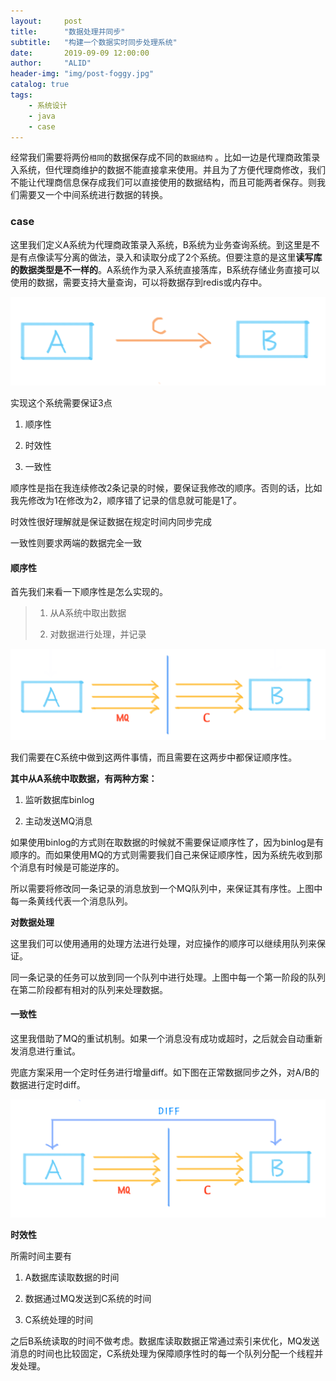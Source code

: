 ```yaml
---
layout:     post
title:      "数据处理并同步"
subtitle:   "构建一个数据实时同步处理系统"
date:       2019-09-09 12:00:00
author:     "ALID"
header-img: "img/post-foggy.jpg"
catalog: true
tags:
    - 系统设计
    - java
    - case
--- 
```


经常我们需要将两份`相同`的数据保存成不同的`数据结构` 。比如一边是代理商政策录入系统，但代理商维护的数据不能直接拿来使用。并且为了方便代理商修改，我们不能让代理商信息保存成我们可以直接使用的数据结构，而且可能两者保存。则我们需要又一个中间系统进行数据的转换。

### case

这里我们定义A系统为代理商政策录入系统，B系统为业务查询系统。到这里是不是有点像读写分离的做法，录入和读取分成了2个系统。但要注意的是这里**读写库的数据类型是不一样的**。A系统作为录入系统直接落库，B系统存储业务直接可以使用的数据，需要支持大量查询，可以将数据存到redis或内存中。

![img](/img/in-post/post-synchronous/sync1.png)

实现这个系统需要保证3点

1.  顺序性
    
2.  时效性
    
3.  一致性
    

顺序性是指在我连续修改2条记录的时候，要保证我修改的顺序。否则的话，比如我先修改为1在修改为2，顺序错了记录的信息就可能是1了。

时效性很好理解就是保证数据在规定时间内同步完成

一致性则要求两端的数据完全一致

#### 顺序性

首先我们来看一下顺序性是怎么实现的。

> 1.  从A系统中取出数据
>     
> 2.  对数据进行处理，并记录
>     

![img](/img/in-post/post-synchronous/sync2.png)

我们需要在C系统中做到这两件事情，而且需要在这两步中都保证顺序性。

**其中从A系统中取数据，有两种方案：**

1.  监听数据库binlog
    
2.  主动发送MQ消息
    

如果使用binlog的方式则在取数据的时候就不需要保证顺序性了，因为binlog是有顺序的。而如果使用MQ的方式则需要我们自己来保证顺序性，因为系统先收到那个消息有时候是可能逆序的。

所以需要将修改同一条记录的消息放到一个MQ队列中，来保证其有序性。上图中每一条黄线代表一个消息队列。

**对数据处理**

这里我们可以使用通用的处理方法进行处理，对应操作的顺序可以继续用队列来保证。

同一条记录的任务可以放到同一个队列中进行处理。上图中每一个第一阶段的队列在第二阶段都有相对的队列来处理数据。

#### 一致性

这里我借助了MQ的重试机制。如果一个消息没有成功或超时，之后就会自动重新发消息进行重试。

兜底方案采用一个定时任务进行增量diff。如下图在正常数据同步之外，对A/B的数据进行定时diff。

![img](/img/in-post/post-synchronous/sync3.png)

**时效性**

所需时间主要有

1.  A数据库读取数据的时间
    
2.  数据通过MQ发送到C系统的时间
    
3.  C系统处理的时间
    

之后B系统读取的时间不做考虑。数据库读取数据正常通过索引来优化，MQ发送消息的时间也比较固定，C系统处理为保障顺序性时的每一个队列分配一个线程并发处理。